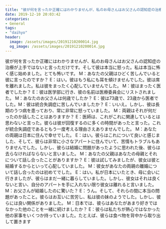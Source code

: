 ```yaml
---
title: "彼が何を言ったか正確にはわかりませんが、私のお母さんはお父さんの認知症の治療が上手ではないと言っただけです。"
date: 2019-12-10 20:03:42
categories:
- General
tags:
- "daihyo"
header:
  image: /assets/images/20191210200014.jpg
  og_image: /assets/images/20191210200014.jpg
---
```


彼が何を言ったか正確にはわかりませんが、私のお母さんはお父さんの認知症の治療が上手ではないと言っただけです。そして彼は本当に怒った。私は本当に怖く感じ始めました。とても怖いです。 M：あなたの父親はひどく苦しんでいると彼に言ったのですか？ E：はい。彼はもう私にも耳を傾けませんでした。彼は席を離れました。私は彼をまったく心配していませんでした。 M：彼はまったく医者でしたか？ E：彼は医学部に行き、彼の名前は医療委員会にリストされました。 M：あなたのお父さんは何歳でしたか？ E：彼は73歳で、23歳から医者でした。M：彼は統合失調症に苦しんでいましたか？ E：いいえ。しかし、彼は長期のうつ病を患っており、常に非常に怒っていました。 M：両親はそれが何だったのか話したことはありますか？ E：医師は、これがこれに関連しているとは思わないと言った。彼らは彼が回復するのに多くの時間があったと言った。これが統合失調症であるともう一度考える理由さえありませんでした。 M：あなたの両親は日本に住んで幸せでした。 E：はい。彼らはこれについて良いと感じました、そして、彼らは非常に小さなアパートに住んでいて、苦情もトラブルもありませんでした。しかし、彼らは結婚に問題があったように思われた後、彼らは去らなければならないと言いました。 M：あなたの父親はあなたの母親とそれについて話し合ったことがありますか？ E：彼は試してみましたが、彼女は彼と結婚するからといって心配していました。 M：彼女があなたの両親の離婚について話し合ったのは初めてでした。 E：はい。私が日本にいたとき、母に会いに行きましたが、彼らはまだ一緒に暮らしていました。しかし、彼女はそれは良くないと言い、自分のアパートを手に入れない限り彼女は離れると言いました。 M：お父さんが結婚したのに驚いた？ E：うん。そして、それらの間に本当の問題があったこと。彼らはお互いに苦労し、私は彼の妹のようでした。しかし、彼らには良い関係がありました。 M：日本では、彼らはあなたがあまり好きではなかった他のことを一緒に続けましたか？ E：彼らは私たちが熱心ではなかった他の家事をいくつか持っていました。たとえば、彼らは食べ物を背中から取り出して置きます

